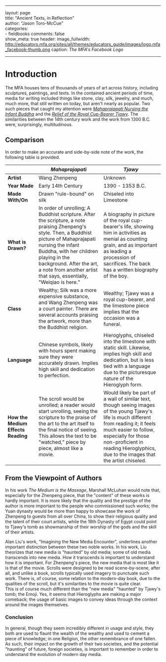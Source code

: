 ---
layout: page  
title: "Ancient Texts, in Reflection"  
author: "Jason Toro-McCue"  
categories:  
    - fieldbooks
comments: false  
show_meta: true
header:
    image_fullwidth: http://educators.mfa.org/sites/all/themes/educators_guide/images/logo.mfa_facebook-thumb.png
    caption: *The MFA's Facebook Logo*  

 ---
# Introduction
The MFA houses tens of thousands of years of art across history, including sculptures, paintings, and texts. In the contained ancient periods of time, media for writing included things like stone, clay, silk, jewelry, and much, much more, that still written on today, but aren't nearly as popular. Two such pieces that caught my attention were [*Mahaprajapati Nursing the Infant Buddha*](<https://scrolls.uchicago.edu/scroll/mahaprajapati-nursing-infant-buddha>) and the [*Relief of the Royal Cup-Bearer Tjawy*](<http://www.mfa.org/collections/object/relief-of-the-royal-cup-bearer-tjawy-164289>). The similarities between the 14th century work and the work from 1300 B.C. were, surprisingly, multitudinous.
 
## Comparison

In order to make an accurate and side-by-side note of the work, the following table is provided.

|  | *Mahaprajapati* | *Tjawy* |
|--------------------------------|------------------------------------------------------------------------------------------------------------------------------------------------------------------------------------------------------------------------------------------------------------------------------------------------------------|-----------------------------------------------------------------------------------------------------------------------------------------------------------------------------------------------------------------------------------------------------------------------------|
| **Artist** | Wang Zhenpeng | Unknown |
| **Year Made** | Early 14th Century | 1390 - 1353 B.C. |
| **Made With/On** | Drawn "rule-bound" on silk | Chiseled into Limestone |
| **What is Drawn?** | In order of unrolling; A Buddhist scripture. After the scripture, a note praising Zhenpeng's style. Then, a Buddhist picture of Mahaprajapati nursing the infant Buddha, with her children playing in the background. After the art, a note from another artist that says, essentially, "Weiqiao is here." | A biography in picture of the royal cup-bearer's life, showing him in activities as menial as counting grain, and as important as leading a procession of sacrifices. The back has a written biography of the boy. |
| **Class** | Wealthy; Silk was a more expensive substance, and Wang Zhenpeng was a court painter. There are several accounts praising the artwork, more than the Buddhist religion. | Wealthy; Tjawy was a royal cup-bearer, and the limestone piece implies that the occasion was a funeral. |
| **Language** | Chinese symbols, likely with hours spent making sure they were accurately drawn. Implies high skill and dedication to perfection. | Hieroglyphs, chiseled into the limestone with static skill. Likewise, implies high skill and dedication, but is less tied with a language due to the picturesque nature of the Hieroglyph form. |
| **How the Medium Effects Reading** | The scroll would be unrolled; a reader would start unrolling, seeing the scripture to the praise of the art to the art itself to the final notice of seeing. This allows the text to be "watched," piece by piece, almost like a movie. | Would likely be part of a wall of similar text, though seeing images of the young Tjawy's life is much different from reading it; it feels much easier to follow, especially for those non-proficient in reading Hieroglyphics, due to the images that the artist chiseled. |

## From the Viewpoint of Authors

In his work *The Medium is the Massage*, Marshall McLuhan would note that, especially for the Zhenpeng piece, that the "content" of these works is hardly important. It is more likely that the quality and the prestige of the author is more important to the people who commissioned such works; the Yuan dynasty would be more than happy to showcase the work of Zhenpeng to guests from all over China, to show their religious quality and the talent of their court artists, while the 18th Dynasty of Egypt could point to Tjawy's tomb as showmanship of their worship of the gods and the skill of their artists.

Alan Liu's work, "Imagining the New Media Encounter", underlines another important distinction between these two noble works. In his work, Liu theorizes that new media is "haunted" by old media; some of old media transcends into new media. How it transcends is important to understand how it is important. For Zhenpeng's piece, the new media that is most like it is that of the movie. Scrolls were designed to be read scene-by-scene, after all, and unlike a book, scrolls typically used imagery to punctuate such work. There is, of course, some relation to the modern-day book, due to the qualities of the scroll, but it's similarities to the movie is quite clear.  
This is of course much different than the "new media" "haunted" by Tjawy's tomb; the Emoji. Yes, it seems that Hieroglyphs are making a major comeback; the usage of basic images to convey ideas through the context around the images themselves.

### Conclusion

In general, though they seem incredibly different in usage and style, they both are used to flaunt the wealth of the wealthy and used to cement a piece of knowledge; in one Religion, the other remembrance of one fallen. As such, their impact on the growth of their two societies, and the potential "haunting" of future, foreign societies, is important to remember in order to understand the evolution of modern day media.